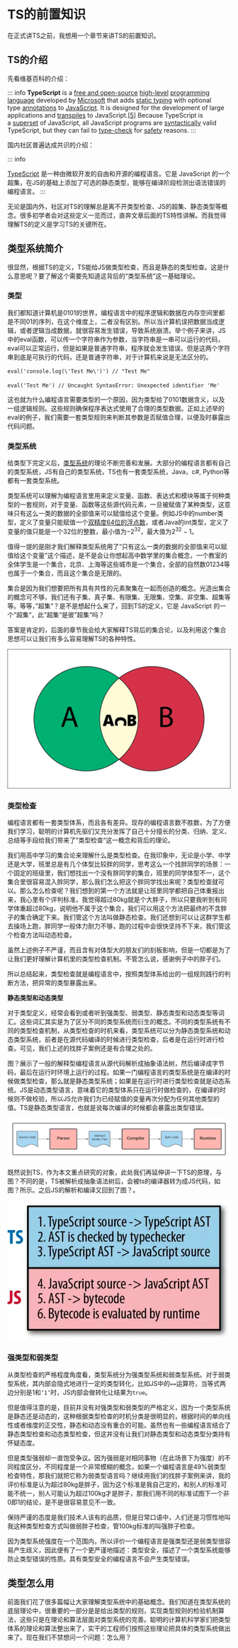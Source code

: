 
# TS的前置知识

在正式讲TS之前，我想用一个章节来讲TS的前置知识。

## TS的介绍

先看维基百科的介绍：

::: info
**TypeScript** is a [free and open-source](https://en.wikipedia.org/wiki/Free_and_open-source) [high-level](https://en.wikipedia.org/wiki/High-level_programming_language) [programming language](https://en.wikipedia.org/wiki/Programming_language) developed by [Microsoft](https://en.wikipedia.org/wiki/Microsoft) that adds [static typing](https://en.wikipedia.org/wiki/Static_typing) with optional type [annotations](https://en.wikipedia.org/wiki/Annotation) to [JavaScript](https://en.wikipedia.org/wiki/JavaScript). It is designed for the development of large applications and [transpiles](https://en.wikipedia.org/wiki/Source-to-source_compiler) to JavaScript.[[5]](https://en.wikipedia.org/wiki/TypeScript#cite_note-5) Because TypeScript is a [superset](https://en.wikipedia.org/wiki/Superset) of JavaScript, all JavaScript programs are [syntactically](https://en.wikipedia.org/wiki/Syntax_(programming_languages)) valid TypeScript, but they can fail to [type-check](https://en.wikipedia.org/wiki/Type_system#Type_checking) for [safety](https://en.wikipedia.org/wiki/Type_safety) reasons.
:::

国内社区普遍达成共识的介绍：

::: info

[TypeScript](https://link.juejin.cn/?target=https%3A%2F%2Fwww.typescriptlang.org%2F) 是一种由微软开发的自由和开源的编程语言。它是 JavaScript 的一个超集，在JS的基础上添加了可选的静态类型，能够在编译阶段检测出语法错误的编程语言。
:::

无论是国内外，社区对TS的理解总是离不开类型检查、JS的超集、静态类型等概念。很多初学者会对这些定义一览而过，直奔文章后面的TS特性讲解。而我觉得理解TS的定义是学习TS的关键所在。

## 类型系统简介

很显然，根据TS的定义，TS能给JS做类型检查，而且是静态的类型检查。这是什么意思呢？要了解这个需要先知道这背后的“类型系统”这一基础理论。

### **类型**

我们都知道计算机是0101的世界，编程语言中的程序逻辑和数据在内存空间里都是不同01的序列，在这个维度上，二者没有区别。所以当计算机误把数据当成逻辑，或者逻辑当成数据，就很容易发生错误，导致系统崩溃。举个例子来讲，JS中的eval函数，可以传一个字符串作为参数，当字符串是一串可以运行的代码，eval可以正常运行，但是如果是普通字符串，程序就会发生错误。但是这两个字符串到底是可执行的代码，还是普通字符串，对于计算机来说是无法区分的。

```tsx
eval('console.log(\'Test Me\')') // "Test Me"

eval('Test Me') // Uncaught SyntaxError: Unexpected identifier 'Me'
```

这也就为什么编程语言需要类型的一个原因，因为类型给了0101数据含义，以及一组逻辑规则。这些规则确保程序表达式使用了合理的类型数据。正如上述举的eval的例子，我们需要一套类型规则来判断其参数是否赋值合理，以便及时暴露出代码问题。

### **类型系统**

给类型下完定义后，[类型系统](https://en.wikipedia.org/wiki/Type_system)的理论不断完善和发展。大部分的编程语言都有自己的类型系统，JS有自己的类型系统，TS也有一套类型系统，Java，c#, Python等都有一套类型系统。

类型系统可以理解为编程语言里用来定义变量、函数、表达式和模块等属于何种类型的一套规则，对于变量、函数等这些源代码元素，一旦被赋值了某种类型，这意味只有这么一类的数据的全部值来可以赋值给这个变量。例如JS中的number类型，定义了变量只能赋值一个[双精度64位的浮点数](https://en.wikipedia.org/wiki/Double-precision_floating-point_format)，或者Java的int类型，定义了变量的值只能是一个32位的整数，最小值为$-2^{32}$，最大值为$2^{32}-1$。

值得一提的是刚才我们解释类型系统用了“只有这么一类的数据的全部值来可以赋值给这个变量”这个描述，是不是会让你想起高中数学里的集合概念，一个教室的全体学生是一个集合，北京、上海等这些城市是一个集合，全部的自然数01234等也属于一个集合，而且这个集合是无限的。

集合是因为我们想要把所有具有共性的元素聚集在一起而创造的概念。光造出集合的概念可不够，我们还有子集、真子集、有限集、无限集、空集、非空集、超集等等。等等，”超集“？是不是想起什么来了，回到TS的定义，它是 JavaScript 的一个”超集“，此”超集“是彼”超集“吗？

答案是肯定的，后面的章节我会给大家解释TS背后的集合论，以及利用这个集合思想可以让我们有多么容易理解TS的各种特性。

![alt text](./images/image.png)

### **类型检查**

编程语言都有一套类型体系，而且各有差异。现存的编程语言数不胜数，为了方便我们学习，聪明的计算机先驱们又充分发挥了自己十分擅长的分类、归纳、定义、总结等手段给我们带来了”类型检查“这一概念和背后的理论。

我们用高中学习的集合论来理解什么是类型检查。在我印象中，无论是小学、中学还是大学，班里总是有几个体型比较胖的同学，思考这么一个找胖同学的场景：一个固定的班级里，我们想找出一个没有胖同学的集合，班里的同学体型不一，这个集合里很容易混入胖同学，那么我们怎么把这个胖同学找出来呢？类型检查就可以。那么怎么检查呢？我们想到的第一个方法就是让班里同学都把自己体重报出来，我心里有个评判标准，我觉得超过80kg就是个大胖子，所以只要我听到有同学体重超过80kg，说明他不属于这个集合，我们可以用这个方法把最终的不含胖子的集合确定下来。我们管这个方法叫做静态检查。我们还想到可以让这群学生都去操场上跑，胖同学一般体力耐力不够，跑的过程中会很快坚持不下来，我们管这个检查方法叫动态检查。

虽然上述例子不严谨，而且含有对体型大的朋友们的刻板影响，但是一切都是为了让我们更好理解计算机里的类型检查机制。不管怎么说，感谢例子中的胖子们。

所以总结起来，类型检查就是编程语言中，按照类型体系给出的一组规则践行的判断方法，把异常的类型暴露出来。

**静态类型和动态类型**

对于类型定义，经常会看到或者听到强类型、弱类型、静态类型和动态类型等词汇。这些词汇其实是为了区分不同的类型系统而衍生的概念。不同的类型系统有不同的类型检查机制，从类型检查的时机来看，类型系统可以分为静态类型系统和动态类型系统，前者是在源代码编译的时候进行类型检查，后者是在运行时进行检查。可见，我们上述的找胖子案例还是有合理之处的。

图？展示了一般的解释型编程语言从源代码解析成抽象语法树，然后编译成字节码，最后在运行时环境上运行的过程。如果一门编程语言的类型系统是在编译的时候做类型检查，那么就是静态类型系统；如果是在运行时进行类型检查就是动态系统。JS是动态类型语言，意味着它的类型体系只在运行时做检查的，在编译的时候则不做校验，所以JS允许我们为已经赋值的变量再次分配为任何其他类型的值。TS是静态类型语言，也就是说每次编译的时候都会暴露出类型错误。

![alt text](./images/image-1.png)

既然说到TS，作为本文重点研究的对象，此处我们再延伸讲一下TS的原理，与图？不同的是，TS被解析成抽象语法树后，会被ts的编译器转为成JS代码，如图？所示。之后JS的解析和编译又回到了图？。

![alt text](./images/image-2.png)

### **强类型和弱类型**

从类型检查的严格程度角度看，类型系统分为强类型系统和弱类型系统。对于弱类型系统，其内部会隐式地进行一定的类型转化，比如JS中的`==`运算符，当等式两边分别是1和`’1’`时，JS内部会做转化让结果为`true`。

但是值得注意的是，目前并没有对强类型和弱类型的严格定义，因为一个类型系统是静态还是动态的，这种根据类型检查的时机分类是很明显的，根据时间的单向线性或者维度的正交性，静态和动态没有重合的可能。虽然也有一些编程语言结合了静态类型检查和动态类型检查，但这并没有让我们对静态类型和动态类型分类持有怀疑态度。

但是类型强弱却一直饱受争议。因为强弱是对相同事物（在此场景下为强度）的不同程度区分，不同程度是一个非常模糊的概念，如果一个编程语言是49%弱类型检查特性，那我们就把它称为弱类型语言吗？继续用我们的找胖子案例来讲，我的评价标准是认为超过80kg是胖子，因为这个标准是我自己定的，和别人的标准可能不统一，别人可能认为超过100kg才是胖子，那我们用不同的标准试图下一个非0即1的结论，是不是很容易意见不一致。

保持严谨的态度是我们技术人该有的品质，但是日常口语中，人们还是习惯性地叫我这种类型检查方式叫做弱胖子检查，管100kg标准的叫强胖子检查。

因为类型系统强度在一个范围内，所以评价一个编程语言是强类型还是弱类型很容易产生歧义，因此便有了一个更严谨地描述：类型安全，描述了一个类型系统能够防止类型错误的性质。具有类型安全的编程语言不会产生类型错误。

## **类型怎么用**

前面我们花了很多篇幅让大家理解类型系统中的基础概念。我们知道在类型系统的底层理论中，很重要的一部分是是给出类型的规则，实现类型规则的检验机制算法，这些只是在理论和算法层面对类型系统的完善。聪明的计算机科学家们把类型体系的理论和算法整出来了，实干的工程师们按照这些理论把具体的类型系统做出来了。现在我们不禁想问一个问题：怎么用？
